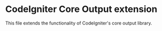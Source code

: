 CodeIgniter Core Output extension
=============

This file extends the functionality of CodeIgniter's core output library.